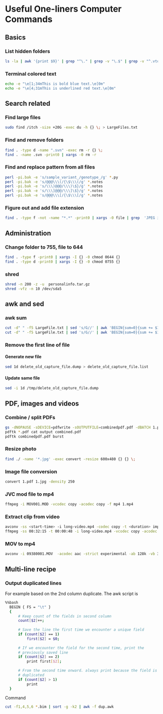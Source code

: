# Useful One-liners Computer Commands

## Basics

### List hidden folders


```bash
ls -la | awk '{print $9}' | grep "^\." | grep -v "\.$" | grep -v "^.vtools"
```

### Terminal colored text


```bash
echo -e "\e[1;34mThis is bold blue text.\e[0m"
echo -e "\e[4;31mThis is underlined red text.\e[0m"
```

## Search related

### Find large files


```bash
sudo find /itch -size +20G -exec du -h {} \; > LargeFiles.txt
```

### Find and remove folders


```bash
find . -type d -name ".svn" -exec rm -r {} \;
find . -name .svn -print0 | xargs -0 rm -r
```

### Find and replace pattern from all files

```bash
perl -pi.bak -e 's/sample_variant_/genotype_/g' *.py
perl -pi.bak -e 's/@@@\\\(/{\$\\\(/g' *.notes
perl -pi.bak -e 's/\\\)@@@/\\\)\$}/g' *.notes
perl -pi.bak -e 's/\\\]@@@/\\\]\$}/g' *.notes
perl -pi.bak -e 's/@@@\\\[/{\$\\\[/g' *.notes
```
### Figure out and add file extension

```bash
find . -type f -not -name "*.*" -print0 | xargs -0 file | grep  'JPEG image data' | sed 's/:.*//' | xargs -I % echo mv % %.jpg > rename.sh
```

## Administration

### Change folder to 755, file to 644


```bash
find . -type f -print0 | xargs -I {} -0 chmod 0644 {}
find . -type d -print0 | xargs -I {} -0 chmod 0755 {}
```

### shred


```bash
shred -n 200 -z -u  personalinfo.tar.gz
shred -vfz -n 10 /dev/sda5
```

## awk and sed

### awk sum

```bash
cut -d" " -f5 LargeFile.txt | sed 's/G//' | awk 'BEGIN{sum=0}{sum += $1}END{print sum}'
cut -d" " -f5 LargeFile.txt | sed 's/G//' | awk 'BEGIN{sum=0}{sum += $1}END{print sum/NR}'
```

### Remove the first line of file
#### Generate new file

```bash
sed 1d delete_old_capture_file.dump > delete_old_capture_file.list
```
#### Update same file

```bash
sed -i 1d /tmp/delete_old_capture_file.dump
```

## PDF, images and videos

### Combine / split PDFs


```bash
gs -dNOPAUSE -sDEVICE=pdfwrite -sOUTPUTFILE=combinedpdf.pdf -dBATCH 1.pdf 2.pdf 3.pdf
pdftk *.pdf cat output combined.pdf
pdftk combinedpdf.pdf burst
```

### Resize photo


```bash
find ./ -name '*.jpg' -exec convert -resize 600x480 {} {} \;
```

### Image file conversion


```bash
convert 1.pdf 1.jpg -density 250
```

### JVC mod file to mp4


```bash
ffmpeg -i MOV001.MOD -vcodec copy -acodec copy -f mp4 1.mp4
```

### Extract clip from video


```bash
avconv -ss <start-time> -i long-video.mp4 -codec copy -t <duration> important-clip.mp4
ffmpeg -ss 00:32:15 -t 00:00:48 -i long-video.mp4 -vcodec copy -acodec copy important-clip.mp4
```

### MOV to mp4


```bash
avconv -i 09380001.MOV  -acodec aac -strict experimental -ab 128k -vb 3000k -f mp4 carcam-`date +%Y%m%d`.mp4
```

## Multi-line recipe

### Output duplicated lines

For example based on the 2nd column duplicate. The awk script is


```bash
%%bash
  BEGIN { FS = "\t" }
  {
      # Keep count of the fields in second column
      count[$2]++;
  
      # Save the line the first time we encounter a unique field
      if (count[$2] == 1)
          first[$2] = $0;
  
      # If we encounter the field for the second time, print the
      # previously saved line
      if (count[$2] == 2)
          print first[$2];
  
      # From the second time onward. always print because the field is
      # duplicated
      if (count[$2] > 1)
          print
  }
```

Command

```bash
cut -f1,4,5,6 *.bim | sort -g -k2 | awk -f dup.awk
```